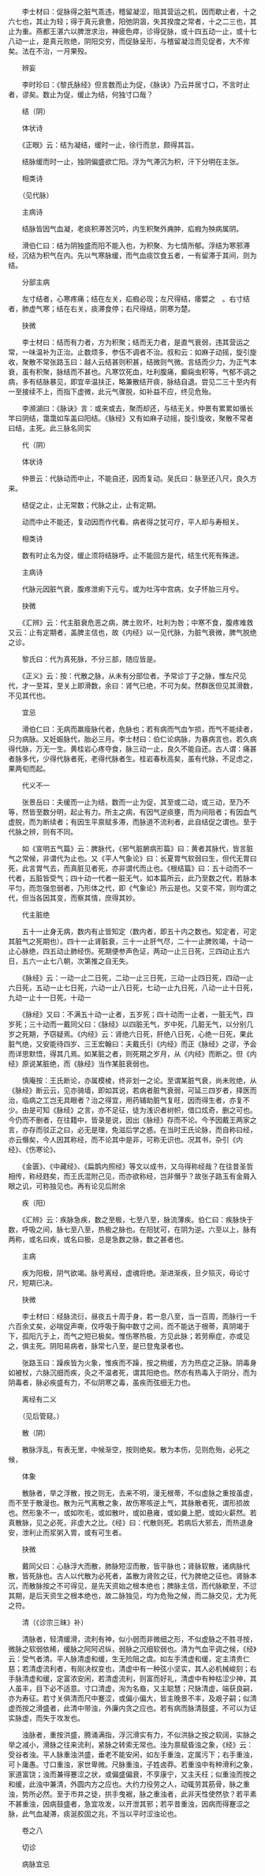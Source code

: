 <!-- { "loadSidebar": true } -->
　　李士材曰：促脉得之脏气乖违，稽留凝涩，阻其营运之机，因而歇止者，十之六七也，其止为轻；得于真元衰惫，阳弛阴涸，失其揆度之常者，十之二三也，其止为重。燕都王湛六以脾泄求治，神疲色瘁，诊得促脉，或十四五动一止，或十七八动一止，是真元败绝，阴阳交穷，而促脉呈形，与稽留凝泣而见促者，大不侔矣。法在不治，一月果殁。

　　辨妄

　　李时珍曰：《黎氏脉经》但言数而止为促，《脉诀》乃云并居寸口，不言时止者，谬矣。数止为促，缓止为结，何独寸口哉？

　　结（阴）

　　体状诗

　　《正眼》云：结为凝结，缓时一止，徐行而怠，颇得其旨。

　　结脉缓而时一止，独阴偏盛欲亡阳。浮为气滞沉为积，汗下分明在主张。

　　相类诗

　　（见代脉）

　　主病诗

　　结脉皆因气血凝，老痰积滞苦沉吟，内生积聚外痈肿，疝瘕为殃病属阴。

　　滑伯仁曰：结为阴独盛而阳不能入也，为积聚、为七情所郁。浮结为寒邪滞经，沉结为积气在内。先以气寒脉缓，而气血痰饮食五者，一有留滞于其间，则为结。

　　分部主病

　　左寸结者，心寒疼痛；结在左关，疝瘕必现；左尺得结，痿嬖之　。右寸结者，肺虚气寒；结在右关，痰滞食停；右尺得结，阴寒为楚。

　　抉微

　　李士材曰：结而有力者，方为积聚；结而无力者，是直气衰弱，违其营运之常，一味温补为正治。止数烦多，参伍不调者不治。叔和云：如麻子动摇，旋引旋收，聚散不常张路玉曰：越人云结甚则积甚，结微则气微。言结而少力，为正气本衰，虽有积聚，脉结而不甚也。凡寒饮死血，吐利腹痛，癫痫虫积等，气郁不调之病，多有结脉暴见，即宜辛温扶正，略兼散结开痰，脉结自退。尝见二三十至内有一至接续不上，而指下虚微，此元气骤脱，如补益不应，终见危殆。

　　李濒湖曰：《脉诀》言：或来或去，聚而却还，与结无关。仲景有累累如循长竿曰阴结，霭霭如车盖曰阳结。《脉经》又有如麻子动摇，旋引旋收，聚散不常者曰结，主死。此三脉名同实

　　代（阴）

　　体状诗

　　仲景云：代脉动而中止，不能自还，因而复动。吴氏曰：脉至还八尺，良久方来。

　　结促之止，止无常数；代脉之止，止有定期。

　　动而中止不能还，复动因而作代看。病者得之犹可疗，平人却与寿相关。

　　相类诗

　　数有时止名为促，缓止须将结脉呼。止不能回方是代，结生代死有殊途。

　　主病诗

　　代脉元因脏气衰，腹疼泄痢下元亏。或为吐泻中宫病，女子怀胎三月兮。

　　抉微

　　《汇辨》云：代主脏衰危恶之病，脾土败坏，吐利为咎；中寒不食，腹疼难救又云：止有定期者，盖脾主信也，故《内经》以一见代脉，为脏气衰微，脾气脱绝之诊。

　　黎氏曰：代为真死脉，不分三部，随应皆是。

　　《正义》云：按：代散之脉，从未有分部位者。予常诊丁子之脉，惟左尺见代，才一至耳，至关上即滑数，余曰：肾气已绝，不可为矣。然群医但见其滑数，不见其代也。

　　宜忌

　　滑伯仁曰：无病而羸瘦脉代者，危脉也；若有病而气血乍损，而气不能续者，只为病脉。又妊娠脉代，胎必三月。李士材曰：伯仁论病脉，为暴病言也，若久病得代脉，万无一生。黄桂岩心疼夺食，脉三动一止，良久不能自还。古人谓：痛甚者脉多代，少得代脉者死，老得代脉者生。桂岩春秋高矣，虽有代脉，不足虑之，果两旬而起。

　　代义不一

　　张景岳曰：夫缓而一止为结，数而一止为促，其至或二动，或三动，至乃不等，然皆至数分明，起止有力。所主之病，有因气逆痰壅，而为间阻者；有因血气虚脱，而为断续者；有因生平禀赋多滞，而脉道不流利者，此自结促之谓也。至于代脉之辨，则有不同。

　　如《宣明五气篇》云：脾脉代，《邪气脏腑病形篇》曰：黄者其脉代，皆言脏气之常候，非谓代为止也。又《平人气象论》曰：长夏胃气软弱曰生，但代无胃曰死，此言胃气去，而真脏见者死，亦非谓代而止也。《根结篇》曰：五十动而不一代者，五脏皆受气；四十动一代者一脏无气，如本篇所云，此乃至数之代，若脉本平匀，而忽强忽弱者，乃形体之代，即《气象论》所云是也。又变不常，则均谓之代，但当各因其变，而察其情，庶得其妙。

　　代主脏绝

　　五十一止身无病，数内有止皆知定（数内者，即五十内之数也。知定者，可定其脏气之死期也）。四十一止肾脏衰，三十一止肝气尽，二十一止脾败竭，十动一止心脉绝，四五动止肺经伤。死期便参声色证，两动一止三日死，三四动止五六日，五六一止七八朝，次第推之自无失。

　　《脉经》云：一动一止二日死，二动一止三日死，三动一止四日死，四动一止六日死，五动一止七日死，六动一止八日死，七动一止九日死，八动一止十日死，九动一止十一日死，十动一

　　《脉经》又曰：不满五十动一止者，五岁死；四十动而一止者，一脏无气，四岁死；三十动而一戴同父曰：《脉经》以四脏无气，岁中死，几脏无气，以分别几岁之死期，予窃疑焉。《内经》云：肾绝六日死，肝绝八日死，心绝一日死，果此脏气绝，又安能待四岁、三王宏翰曰：夫戴氏引《内经》而正《脉经》之谬，予会而详思默悟，得其几焉。如某脏之者，则死期之岁月，从《内经》而断之。但《内经》原说某脏绝，而《脉经》当作某脏衰弱也。

　　慎庵按：王氏断论，亦属模棱，终非划一之论。至谓某脏气衰，尚未败绝，从《脉经》断云云，见亦骑墙，即如其说，若病者脏气衰弱，可延三四岁者，择医而治，临病之工岂无具眼者？治之得宜，用药辅助脏气复旺，因而得生者，亦复不少。由是可知《脉经》之言，亦不足征，徒为浅识者树帜，借口炫奇，删之可也。今仍而不删者，在往籍中，皆录是说，因出《脉经》存而不论。今予因戴王两家之言，亦存而驳正之曰，必无是理，免滋后学之惑。在当时王氏论脉，而自称曰经，亦云僭矣，今人因其称经，而不论其中是非，可称无识也。况其书，杂引《内经》、《伤寒论》、

　　《金匮》、《中藏经》、《扁鹊内照经》等文以成书，又乌得称经哉？在往昔圣哲相传，称经韪矣，而王氏混附己见，而亦欲称经，岂非僭乎？故张子路玉有金屑入眼之讥，可称独见也。再有论见后附余

　　疾（阳）

　　《汇辨》云：疾脉急疾，数之至极，七至八至，脉流薄疾。伯仁曰：疾脉快于数，呼吸之间，脉七至八至，热极之脉也。在阳犹可，在阴为逆。六至以上，脉有两称，或名曰疾，或名曰极，总是急数之脉，数之甚者也。

　　主病

　　疾为阳极，阴气欲竭。脉号离经，虚魂将绝。渐进渐疾，旦夕殒灭，毋论寸尺，短期已决。

　　抉微

　　李士材曰：经脉流衍，昼夜五十周于身，若一息八至，当一百周，而脉行一千六百余丈矣，必喘促声嘶，仅呼吸于胸中数寸之间，而不能达于根蒂，真阴竭于下，孤阳亢于上，而气之短已极矣。惟伤寒热极，方见此脉；若劳瘵症，亦或见之，俱主死。阴阳易病者，脉常七八至，是已登鬼录者也。

　　张路玉曰：躁疾皆为火象，惟疾而不躁，按之稍缓，方为热症之正脉。阴毒身如被杖，六脉沉细而疾，灸之不温者死，谓其阳绝也。然亦有热毒入于阴分，而为阴毒者，脉必疾盛有力，不似阴寒之毒，虽疾而弦细无力也。

　　离经有二义

　　（见后管窥。）

　　散（阴）

　　散脉浮乱，有表无里，中候渐空，按则绝矣。散为本伤，见则危殆，必死之候，

　　体象

　　散脉者，举之浮散，按之则无，去来不明，漫无根蒂，不似虚脉之重按虽虚，而不至于散漫也。散为元气离散之象，故伤寒咳逆上气，其脉散者死，谓形损故也。然形象不一，或如吹毛，或如散叶，或如悬雍，或如羹上肥，或如火薪然。若真散脉，见之必死，非虚大之比。《经》曰：代散则死。若病后大邪去，而热退身安，泄利止而浆粥入胃，或有可生者。

　　抉微

　　戴同父曰：心脉浮大而散，肺脉短涩而散，皆平脉也；肾脉软散，诸病脉代散，皆死脉也。古人以代散为必死者，盖散为肾败之征，代为脾绝之征也。肾脉本沉，而散脉按之不可得见，是先天资始之根本绝也；脾脉主信，而代脉歇至，不愆其期，是后天资生之根本绝也，故二脉独见，均为危殆之候，而二脉交见，尤为死之符。

　　清（《诊宗三昧》补）

　　清脉者，轻清缓滑，流利有神，似小弱而非微细之形，不似虚脉之不胜寻按，微脉之软弱依稀，缓脉之阿阿迟纵，弱脉之沉细软弱也。清为气血平调之候，《经》云：受气者清。平人脉清虚和缓，生无险阻之虞。如左手清虚和缓，定主清贵仁慈；若清虚流利者，有刚决权变也，清虚中有一种弦小坚实，其人必机械峻刻；右手脉清虚和缓，定富浓安闲，若清虚流利，则富而好礼，清虚中有种枯涩少神，其人虽丰，目下必不适意。寸口清虚，洵为名裔，又主聪慧；尺脉清虚，端获良嗣，亦为寿征。若寸关俱清而尺中蹇涩，或偏小偏大，皆主晚景不丰，及艰子嗣；似清虚而按之滑盛者，此清中带浊，外廉内贪之应也。若有病而脉清鼓盛，不可以为证实脉虚，而失于攻发也。

　　浊脉者，重按洪盛，腾涌满指，浮沉滑实有力，不似洪脉之按之软阔，实脉之举之减小，滑脉之往来流利，紧脉之转索无常也。浊为禀赋昏浊之象，《经》云：受谷者浊。平人脉重浊洪盛，垂老不能安闲，如左手重浊，定属污下；右手重浊，可卜庸愚。寸口重浊，家世卑微。尺脉重浊，子姓卤莽。若重浊中有种滑利之象，家道富饶；浊而兼得蹇涩之状，或偏盛偏衰，不享康宁，又主夭枉；似重浊而按之和缓，此浊中兼清，外圆内方之应也。大约力役劳之人，动辄劳其筋骨，脉之重浊，势所必然。至于市井之徒，拱手曳裾，脉之重浊者，此非天性使然欤？若平素不甚重浊，因病鼓盛者，急宜攻发，以开泄其邪；若平昔重浊，因病而得蹇涩之脉，此气血凝滞，痰涎胶固之兆，不当以平时涩浊论也。

　　卷之八

　　切诊

　　病脉宜忌

